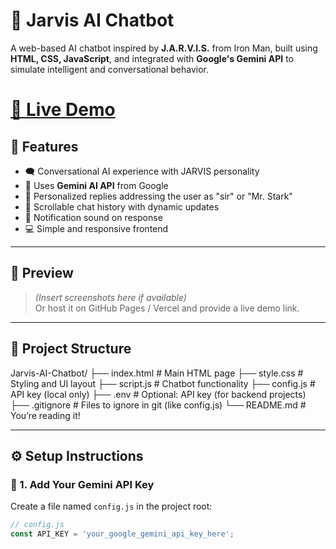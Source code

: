 # 🤖 Jarvis AI Chatbot

A web-based AI chatbot inspired by **J.A.R.V.I.S.** from Iron Man, built using **HTML, CSS, JavaScript**, and integrated with **Google's Gemini API** to simulate intelligent and conversational behavior.

# [👀 Live Demo](https://orewagaurav.github.io/Jarvis-AI-Chatbot/)

## 🧠 Features

- 🗨️ Conversational AI experience with JARVIS personality
- 🎯 Uses **Gemini AI API** from Google
- 🧔 Personalized replies addressing the user as "sir" or "Mr. Stark"
- 📜 Scrollable chat history with dynamic updates
- 🔔 Notification sound on response
- 💻 Simple and responsive frontend

---

## 📸 Preview

> *(Insert screenshots here if available)*  
> Or host it on GitHub Pages / Vercel and provide a live demo link.

---

## 📁 Project Structure

Jarvis-AI-Chatbot/
├── index.html       # Main HTML page
├── style.css        # Styling and UI layout
├── script.js        # Chatbot functionality
├── config.js        # API key (local only)
├── .env             # Optional: API key (for backend projects)
├── .gitignore       # Files to ignore in git (like config.js)
└── README.md        # You’re reading it!

---

## ⚙️ Setup Instructions

### 🔐 1. Add Your Gemini API Key

Create a file named `config.js` in the project root:

```js
// config.js
const API_KEY = 'your_google_gemini_api_key_here';